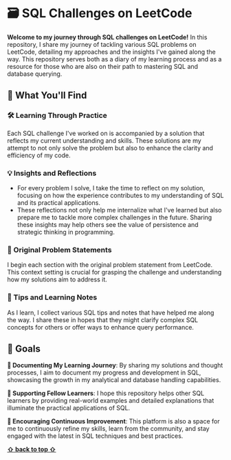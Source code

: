 <a name="top"></a>
# 🗃️ SQL Challenges on LeetCode

**Welcome to my journey through SQL challenges on LeetCode!** In this repository, I share my journey of tackling various SQL problems on LeetCode, detailing my approaches and the insights I've gained along the way. This repository serves both as a diary of my learning process and as a resource for those who are also on their path to mastering SQL and database querying.

## 📘 What You'll Find 

### 🛠 Learning Through Practice
Each SQL challenge I've worked on is accompanied by a solution that reflects my current understanding and skills. These solutions are my attempt to not only solve the problem but also to enhance the clarity and efficiency of my code.

### 💡 Insights and Reflections
* For every problem I solve, I take the time to reflect on my solution, focusing on how the experience contributes to my understanding of SQL and its practical applications. 
* These reflections not only help me internalize what I've learned but also prepare me to tackle more complex challenges in the future. Sharing these insights may help others see the value of persistence and strategic thinking in programming.

### 📄 Original Problem Statements
I begin each section with the original problem statement from LeetCode. This context setting is crucial for grasping the challenge and understanding how my solutions aim to address it.

### 📝 Tips and Learning Notes
As I learn, I collect various SQL tips and notes that have helped me along the way. I share these in hopes that they might clarify complex SQL concepts for others or offer ways to enhance query performance.

## 🎯 Goals 

**📖 Documenting My Learning Journey**: By sharing my solutions and thought processes, I aim to document my progress and development in SQL, showcasing the growth in my analytical and database handling capabilities.

**🤝 Supporting Fellow Learners**: I hope this repository helps other SQL learners by providing real-world examples and detailed explanations that illuminate the practical applications of SQL.

**🌱 Encouraging Continuous Improvement**: This platform is also a space for me to continuously refine my skills, learn from the community, and stay engaged with the latest in SQL techniques and best practices.

**[⇧ back to top ⇧](#top)**
